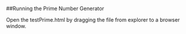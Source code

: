 ##Running the Prime Number Generator

Open the testPrime.html by dragging the file from explorer to a browser window.